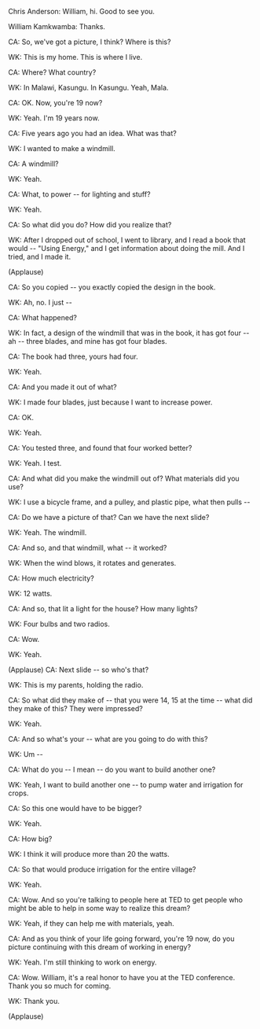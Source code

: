

Chris Anderson: William, hi. Good to see you.

William Kamkwamba: Thanks.

CA: So, we&#39;ve got a picture, I think? Where is this?

WK: This is my home. This is where I live.

CA: Where? What country?

WK: In Malawi, Kasungu. In Kasungu. Yeah, Mala.

CA: OK. Now, you&#39;re 19 now?

WK: Yeah. I&#39;m 19 years now.

CA: Five years ago you had an idea. What was that?

WK: I wanted to make a windmill.

CA: A windmill?

WK: Yeah.

CA: What, to power -- for lighting and stuff?

WK: Yeah.

CA: So what did you do? How did you realize that?

WK: After I dropped out of school, I went to library,
and I read a book that would -- &quot;Using Energy,&quot;
and I get information about doing the mill.
And I tried, and I made it.

(Applause)


CA: So you copied -- you exactly copied the design in the book.

WK: Ah, no. I just --

CA: What happened?

WK: In fact, a design of the windmill that was in the book,
it has got four -- ah -- three blades,
and mine has got four blades.

CA: The book had three, yours had four.

WK: Yeah.

CA: And you made it out of what?

WK: I made four blades, just because I want to increase power.

CA: OK.

WK: Yeah.

CA: You tested three, and found that four worked better?

WK: Yeah. I test.

CA: And what did you make the windmill out of?
What materials did you use?

WK: I use a bicycle frame, and a pulley, and plastic pipe, what then pulls --

CA: Do we have a picture of that? Can we have the next slide?

WK: Yeah. The windmill.

CA: And so, and that windmill, what -- it worked?

WK: When the wind blows, it rotates and generates.

CA: How much electricity?

WK: 12 watts.

CA: And so, that lit a light for the house? How many lights?

WK: Four bulbs and two radios.

CA: Wow.

WK: Yeah.


(Applause)
 CA: Next slide --
so who&#39;s that?

WK: This is my parents, holding the radio.

CA: So what did they make of -- that you were 14, 15 at the time --
what did they make of this? They were impressed?

WK: Yeah.

CA: And so what&#39;s your -- what are you going to do with this?

WK: Um --

CA: What do you -- I mean -- do you want to build another one?

WK: Yeah, I want to build another one --
to pump water and irrigation for crops.

CA: So this one would have to be bigger?

WK: Yeah.

CA: How big?

WK: I think it will produce more than 20 the watts.

CA: So that would produce irrigation for the entire village?

WK: Yeah.

CA: Wow. And so you&#39;re talking to people here at TED
to get people who might be able to help in some way
to realize this dream?

WK: Yeah, if they can help me with materials, yeah.

CA: And as you think of your life going forward,
you&#39;re 19 now,
do you picture continuing with this dream of working in energy?

WK: Yeah. I&#39;m still thinking to work on energy.

CA: Wow. William, it&#39;s a real honor to have you at the TED conference.
Thank you so much for coming.

WK: Thank you.

(Applause)

